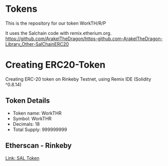 # Tokens
This is the repository for our token WorkTH/R/P

It uses the Salchain code with remix.etherium.org.
https://github.com/ArakelTheDragon/https-github.com-ArakelTheDragon-Library_Other-SalChainERC20

# Creating ERC20-Token
Creating ERC-20 token on Rinkeby Testnet, using Remix IDE (Solidity ^0.8.14)

## Token Details

- Token name: WorkTHR
- Symbol: WorkTHR
- Decimals: 18
- Total Supply: 999999999



## Etherscan - Rinkeby

[Link: SAL Token](https://rinkeby.etherscan.io/token/0x4D8240a358D96fc5ba949D990eE7b0d12852B4c8)



